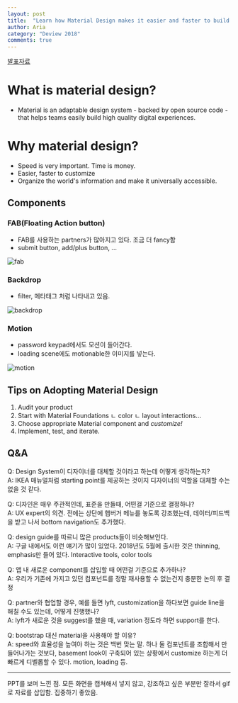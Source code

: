 ```yaml
---
layout: post
title:  "Learn how Material Design makes it easier and faster to build apps without compromising quality"
author: Aria
category: "Deview 2018"
comments: true
---
```


[발표자료](https://www.slideshare.net/deview/142-learn-how-material-design-makes-it-easier-and-faster-to-build-apps-without-compromising-quality)

# What is material design?
- Material is an adaptable design system - backed by open source code - that helps teams easily build high quality digital experiences.

# Why material design?
- Speed is very important. Time is money.
- Easier, faster to customize
- Organize the world's information and make it universally accessible.

## Components
### FAB(Floating Action button)
- FAB를 사용하는 partners가 많아지고 있다. 조금 더 fancy함
- submit button, add/plus button, ...

![fab]("/img/blog/fab.png")

### Backdrop
- filter, 메타태그 처럼 나타내고 있음.

![backdrop]("/img/blog/backdrop.png")

### Motion
- password keypad에서도 모션이 들어간다.
- loading scene에도 motionable한 이미지를 넣는다.

![motion](https://cdn-images-1.medium.com/max/1200/1*xrH020ybWUPw503tg4IyGQ.gif)

## Tips on Adopting Material Design
1. Audit your product
2. Start with Material Foundations
ㄴ color
ㄴ layout interactions...
3. Choose appropriate Material component and *customize!*
4. Implement, test, and iterate.

## Q&A
Q: Design System이 디자이너를 대체할 것이라고 하는데 어떻게 생각하는지?<br/>
A: IKEA 매뉴얼처럼 starting point를 제공하는 것이지 디자이너의 역할을 대체할 수는 없을 것 같다.

Q: 디자인은 매우 주관적인데, 표준을 만들때, 어떤걸 기준으로 결정하나?<br/>
A: UX expert의 의견. 전에는 상단에 햄버거 메뉴를 놓도록 강조했는데, 데이터/피드백을 받고 나서 bottom navigation도 추가했다.

Q: design guide를 따르니 많은 products들이 비슷해보인다.<br/>
A: 구글 내에서도 이런 얘기가 많이 있었다. 2018년도 5월에 출시한 것은 thinning, emphasis만 들어 있다. Interactive tools, color tools

Q: 앱 내 새로운 component를 삽입할 때 어떤걸 기준으로 추가하나?<br/>
A: 우리가 기존에 가지고 있던 컴포넌트를 정말 재사용할 수 없는건지 충분한 논의 후 결정

Q: partner와 협업할 경우, 예를 들면 lyft, customization을 하다보면 guide line을 해칠 수도 있는데, 어떻게 진행했나?<br/>
A: lyft가 새로운 것을 suggest를 했을 때, variation 정도라 하면 support를 한다.

Q: bootstrap 대신 material을 사용해야 할 이유?<br/>
A: speed와 효율성을 높여야 하는 것은 백번 맞는 말. 하나 둘 컴포넌트를 조합해서 만들어나가는 것보다, basement look이 구축되어 있는 상황에서 customize 하는게 더 빠르게 디벨롭할 수 있다. motion, loading 등.

---
PPT를 보며 느낀 점. 모든 화면을 캡쳐해서 넣지 않고, 강조하고 싶은 부분만 잘라서 gif로 자료를 삽입함. 집중하기 좋았음.
